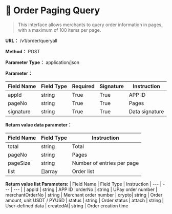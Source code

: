 # 📂 Order Paging Query

> This interface allows merchants to query order information in pages, with a maximum of 100 items per page.

**URL：** /v1/order/queryall

**Method：** POST

**Parameter Type：** application/json

**Parameter：**

| Field Name | Field Type | Required | Signature | Instruction
| --------- | -------- | -------- | -------- | -------- |
| appId     | string   | True       | True       |  APP ID   |
| pageNo    | string   | True       | True       |  Pages     |
| signature | string   | True       | True       | Data signature |

**Return value data parameter：**

| Field Name | Field Type | Instruction     |
| -------- | -------- | -------- |
| total    | string   | Total     |
| pageNo   | string   | Pages     |
| pageSize | string   | Number of entries per page |
| list     | []array  | Order list |

**Return value list Parameters:**
| Field Name | Field Type | Instruction
| --- | --- | --- |
| appId | string | APP ID
|orderNo | string | UPay order number
| merchantOrderNo | string | Merchant order number
| crypto| string | Order amount, unit USDT / PYUSD
| status | string | Order status
| attach | string | User-defined data
| createdAt| string | Order creation time
